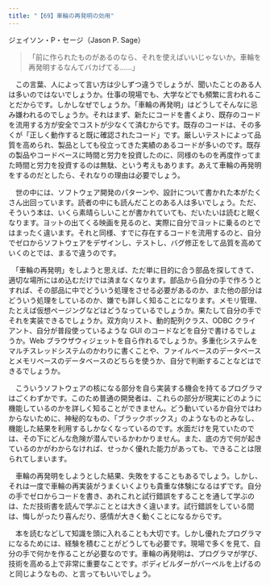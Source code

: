 ```yaml
---
title: "【69】車輪の再発明の効用"
---
```



ジェイソン・P・セージ（Jason P. Sage）


> 「前に作られたものがあるのなら、それを使えばいいじゃないか。車輪を再発明するなんてバカげてる……」

　この言葉、人によって言い方は少しずつ違うでしょうが、聞いたことのある人は多いのではないでしょうか。仕事の現場でも、大学などでも頻繁に言われることだからです。しかしなぜでしょうか。「車輪の再発明」はどうしてそんなに忌み嫌われるのでしょうか。それはまず、新たにコードを書くより、既存のコードを流用する方が安全でコストが少なくて済むからです。既存のコードは、その多くが「正しく動作すると既に確認されたコード」です。厳しいテストによって品質を高められ、製品としても役立ってきた実績のあるコードが多いのです。既存の製品やコードベースに時間と労力を投資したのに、同様のものを再度作ってまた時間と労力を投資するのは無駄、という考えもあります。あえて車輪の再発明をするのだとしたら、それなりの理由は必要でしょう。

　世の中には、ソフトウェア開発のパターンや、設計について書かれた本がたくさん出回っています。読者の中にも読んだことのある人は多いでしょう。ただ、そういう本は、いくら素晴らしいことが書かれていても、だいたいは読むと眠くなります。ヨットの出てくる映画を見るのと、実際に自分でヨットに乗るのとではまったく違います。それと同様、すでに存在するコードを流用するのと、自分でゼロからソフトウェアをデザインし、テストし、バグ修正をして品質を高めていくのとでは、まるで違うのです。

　「車輪の再発明」をしようと思えば、ただ単に目的に合う部品を探してきて、適切な場所にはめ込むだけでは済まなくなります。部品から自分の手で作ろうとすれば、その部品に中でどういう処理をさせる必要があるのか、また他の部分はどういう処理をしているのか、嫌でも詳しく知ることになります。メモリ管理、たとえば仮想ページングなどはどうなっているでしょうか。果たして自分の手でそれを実装できるでしょうか。双方向リスト、動的配列クラス、ODBC クライアント、自分が普段使っているような GUI のコードなどを自分で書けるでしょうか。Web ブラウザウィジェットを自ら作れるでしょうか。多重化システムをマルチスレッドシステムのかわりに書くことや、ファイルベースのデータベースとメモリベースのデータベースのどちらを使うか、自分で判断することなどはできるでしょうか。

　こういうソフトウェアの核になる部分を自ら実装する機会を持てるプログラマはごくわずかです。このため普通の開発者は、これらの部分が現実にどのように機能しているのかを詳しく知ることができません。どう動いているか自分ではわからないために、神秘的なもの、「ブラックボックス」のようなものとみなし、機能した結果を利用するしかなくなっているのです。水面だけを見ていたのでは、その下にどんな危険が潜んでいるかわかりません。また、底の方で何が起きているのかがわからなければ、せっかく優れた能力があっても、できることは限られてしまいます。

　車輪の再発明をしようとした結果、失敗をすることもあるでしょう。しかし、それは一度で車輪の再実装がうまくいくよりも貴重な体験になるはずです。自分の手でゼロからコードを書き、あれこれと試行錯誤をすることを通して学ぶのは、ただ技術書を読んで学ぶこととは大きく違います。試行錯誤をしている間は、悔しがったり喜んだり、感情が大きく動くことになるからです。

　本を読むなどして知識を頭に入れることも大切です。しかし優れたプログラマになるためには、経験を積むことがどうしても必要です。現場で多くを見て、自分の手で何かを作ることが必要なのです。車輪の再発明は、プログラマが学び、技術を高める上で非常に重要なことです。ボディビルダーがバーベルを上げるのと同じようなもの、と言ってもいいでしょう。
